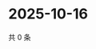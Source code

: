 # 2025-10-16

共 0 条

<!-- BEGIN ZHIHUVIDEO -->
<!-- 最后更新时间 Thu Oct 16 2025 14:17:52 GMT+0800 (China Standard Time) -->

<!-- END ZHIHUVIDEO -->
